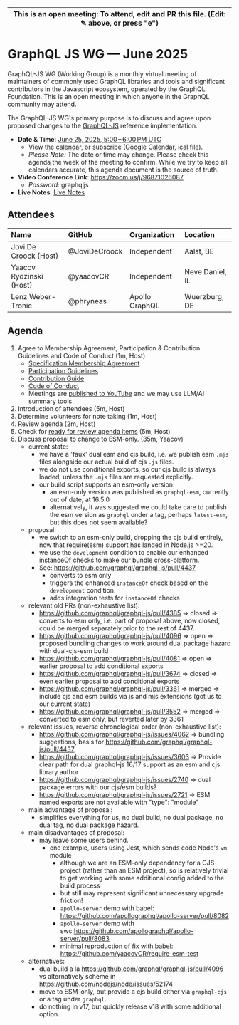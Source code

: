 | This is an open meeting: To attend, edit and PR this file. (Edit: ✎ above, or press "e") |
| ---------------------------------------------------------------------------------------- |

# GraphQL JS WG — June 2025

GraphQL-JS WG (Working Group) is a monthly virtual meeting of maintainers of
commonly used GraphQL libraries and tools and significant contributors in the
Javascript ecosystem, operated by the GraphQL Foundation. This is an open
meeting in which anyone in the GraphQL community may attend.

The GraphQL-JS WG's primary purpose is to discuss and agree upon proposed
changes to the [GraphQL-JS](https://github.com/graphql/graphql-spec) reference
implementation.


- **Date & Time**: [June 25, 2025, 5:00 – 6:00 PM UTC](https://www.timeanddate.com/worldclock/converter.html?iso=20250625T170000&p1=224&p2=179&p3=136&p4=268&p5=367&p6=438&p7=248&p8=240)
  - View the [calendar][], or subscribe ([Google Calendar][], [ical file][]).
  - _Please Note:_ The date or time may change. Please check this agenda the
    week of the meeting to confirm. While we try to keep all calendars accurate,
    this agenda document is the source of truth.
- **Video Conference Link**: https://zoom.us/j/96871026087
  - _Password:_ graphqljs
- **Live Notes**: [Live Notes][]

[calendar]: https://calendar.google.com/calendar/embed?src=linuxfoundation.org_ik79t9uuj2p32i3r203dgv5mo8%40group.calendar.google.com
[google calendar]: https://calendar.google.com/calendar?cid=bGludXhmb3VuZGF0aW9uLm9yZ19pazc5dDl1dWoycDMyaTNyMjAzZGd2NW1vOEBncm91cC5jYWxlbmRhci5nb29nbGUuY29t
[ical file]: https://calendar.google.com/calendar/ical/linuxfoundation.org_ik79t9uuj2p32i3r203dgv5mo8%40group.calendar.google.com/public/basic.ics
[live notes]: https://docs.google.com/document/d/12LM6NZxR22zBwRfihM8Vrf7uV-0gmmO5M3ooSCVS0Hs/edit?usp=sharing

## Attendees

<!-- prettier-ignore -->
| Name                     | GitHub              | Organization       | Location               |
| :----------------------- | :------------------ | :----------------- | :--------------------- |
| Jovi De Croock (Host)    | @JoviDeCroock       | Independent        | Aalst, BE              |
| Yaacov Rydzinski (Host)  | @yaacovCR           | Independent        | Neve Daniel, IL        |
| Lenz Weber-Tronic        | @phryneas           | Apollo GraphQL     | Wuerzburg, DE          |


## Agenda

1. Agree to Membership Agreement, Participation & Contribution Guidelines and Code of Conduct (1m, Host)
   - [Specification Membership Agreement](https://github.com/graphql/foundation)
   - [Participation Guidelines](https://github.com/graphql/graphql-wg#participation-guidelines)
   - [Contribution Guide](https://github.com/graphql/graphql-spec/blob/main/CONTRIBUTING.md)
   - [Code of Conduct](https://github.com/graphql/foundation/blob/master/CODE-OF-CONDUCT.md)
   - Meetings are [published to YouTube](https://www.youtube.com/@GraphQLFoundation/videos) and we may use LLM/AI summary tools
1. Introduction of attendees (5m, Host)
1. Determine volunteers for note taking (1m, Host)
1. Review agenda (2m, Host)
1. Check for [ready for review agenda items](https://github.com/graphql/graphql-js-wg/issues?q=is%3Aissue+is%3Aopen+label%3A%22Ready+for+review+%F0%9F%99%8C%22+sort%3Aupdated-desc) (5m, Host)
1. Discuss proposal to change to ESM-only. (35m, Yaacov)
   - current state:
      - we have a 'faux' dual esm and cjs build, i.e. we publish esm `.mjs` files alongside our actual build of cjs `.js` files.
      - we do not use conditional exports, so our cjs build is always loaded, unless the `.mjs` files are requested explicitly.
      - our build script supports an esm-only version:
         - an esm-only version was published as `graphql-esm`, currently out of date, at 16.5.0
         - alternatively, it was suggested we could take care to publish the esm version as `graphql` under a tag, perhaps `latest-esm`, but this does not seem available?
   - proposal:
      - we switch to an esm-only build, dropping the cjs build entirely, now that require(esm) support has landed in Node.js >=20.
      - we use the `development` condition to enable our enhanced instanceOf checks to make our bundle cross-platform.
      - See: https://github.com/graphql/graphql-js/pull/4437
         - converts to esm only
         - triggers the enhanced `instanceOf` check based on the `development` condition.
         - adds integration tests for `instanceOf` checks 
   - relevant old PRs (non-exhaustive list):
      - https://github.com/graphql/graphql-js/pull/4385 => closed => converts to esm only, i.e. part of proposal above, now closed, could be merged separately prior to the rest of 4437.
      - https://github.com/graphql/graphql-js/pull/4096 => open => proposed bundling changes to work around dual package hazard with dual-cjs-esm build
      - https://github.com/graphql/graphql-js/pull/4081 => open => earlier proposal to add conditional exports
      - https://github.com/graphql/graphql-js/pull/3674 => closed => even earlier proposal to add conditional exports
      - https://github.com/graphql/graphql-js/pull/3361 => merged => include cjs and esm builds via js and mjs extensions (got us to our current state)
      - https://github.com/graphql/graphql-js/pull/3552 => merged => converted to esm only, but reverted later by 3361
   - relevant issues, reverse chronological order (non-exhaustive list):
      - https://github.com/graphql/graphql-js/issues/4062 => bundling suggestions, basis for https://github.com/graphql/graphql-js/pull/4437
      - https://github.com/graphql/graphql-js/issues/3603 => Provide clear path for dual graphql-js 16/17 support as an esm and cjs library author
      - https://github.com/graphql/graphql-js/issues/2740 => dual package errors with our cjs/esm builds?
      - https://github.com/graphql/graphql-js/issues/2721 => ESM named exports are not available with "type": "module"
   - main advantage of proposal:
      - simplifies everything for us, no dual build, no dual package, no dual tag, no dual package hazard.
   - main disadvantages of proposal:
      - may leave some users behind.
        - one example, users using Jest, which sends code Node's `vm` module
           - although we are an ESM-only dependency for a CJS project (rather than an ESM project), so is relatively trivial to get working with some additional config added to the build process
           - but still may represent significant unnecessary upgrade friction!
           - `apollo-server` demo with babel: https://github.com/apollographql/apollo-server/pull/8082
           - `apollo-server` demo with swc:https://github.com/apollographql/apollo-server/pull/8083      
          - minimal reproduction of fix with babel: https://github.com/yaacovCR/require-esm-test
   - alternatives:
      - dual build a la https://github.com/graphql/graphql-js/pull/4096 vs alternatively scheme in https://github.com/nodejs/node/issues/52174
      - move to ESM-only, but provide a cjs build either via `graphql-cjs` or a tag under `graphql`.
      - do nothing in v17, but quickly release v18 with some additional option.
